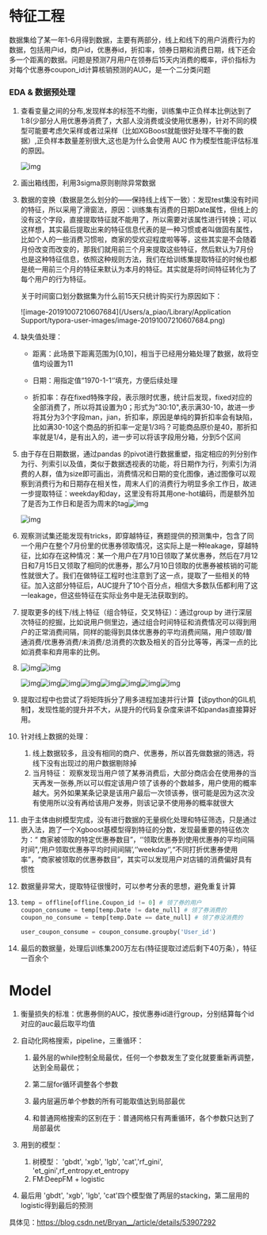# 特征工程

数据集给了某一年1-6月得到数据，主要有两部分，线上和线下的用户消费行为的数据，包括用户id，商户id，优惠券id，折扣率，领券日期和消费日期，线下还会多一个距离的数据。问题是预测7月用户在领券后15天内消费的概率，评价指标为对每个优惠券coupon_id计算核销预测的AUC，是一个二分类问题

### EDA & 数据预处理

1. 查看变量之间的分布,发现样本的标签不均衡，训练集中正负样本比例达到了1:8(少部分人用优惠券消费了，大部人没消费或没使用优惠券)，针对不同的模型可能要考虑欠采样或者过采样（比如XGBoost就能很好处理不平衡的数据）,正负样本数量差别很大,这也是为什么会使用 AUC 作为模型性能评估标准的原因。

   ![img](https://img-blog.csdn.net/20161228120229789?watermark/2/text/aHR0cDovL2Jsb2cuY3Nkbi5uZXQvQnJ5YW5fXw==/font/5a6L5L2T/fontsize/400/fill/I0JBQkFCMA==/dissolve/70/gravity/Center)

2. 画出箱线图，利用3sigma原则剔除异常数据

3. 数据的变换（数据是怎么划分的——保持线上线下一致）：发现test集没有时间的特征，所以采用了滑窗法，原因：训练集有消费的日期Date属性，但线上的没有这个字段，直接提取特征就不能用了，所以需要对该属性进行转换；可以这样想，其实最后提取出来的特征信息代表的是一种习惯或者叫做固有属性，比如个人的一些消费习惯啦，商家的受欢迎程度啦等等，这些其实是不会随着月份改变而改变的，那我们就用前三个月来提取这些特征，然后默认为7月份也是这种特征信息，依照这种规则方法，我们在给训练集提取特征的时候也都是统一用前三个月的特征来默认为本月的特征。其实就是将时间特征转化为了每个用户的行为特征。

   关于时间窗口划分数据集为什么前15天只统计购买行为原因如下：

   ![image-20191007210607684](/Users/a_piao/Library/Application Support/typora-user-images/image-20191007210607684.png)

4. 缺失值处理：

   - 距离：此场景下距离范围为[0,10]，相当于已经用分箱处理了数据，故将空值均设置为11

   - 日期：用指定值“1970-1-1‘’填充，方便后续处理

   - 折扣率：存在fixed特殊字段，表示限时优惠，统计后发现，fixed对应的全部消费了，所以将其设置为0；形式为"30:10",表示满30-10，故进一步将其分为3个字段man，jian，折扣率，原因是单纯的算折扣率会有缺陷，比如满30-10这个商品的折扣率一定是1/3吗？可能商品原价是40，那折扣率就是1/4，是有出入的，进一步可以将该字段用分箱，分到5个区间

5. 由于存在日期数据，通过pandas 的pivot进行数据重塑，指定相应的列分别作为行、列索引以及值，类似于数据透视表的功能，将日期作为行，列索引为消费的人群，值为size即可画出，消费情况和日期的变化图像，通过图像可以观察到消费行为和日期存在相关性，周末人们的消费行为明显多余工作日，故进一步提取特征：weekday和day，这里没有将其用one-hot编码，而是额外加了是否为工作日和是否为周末的tag![img](https://img-blog.csdn.net/20161228120150444?watermark/2/text/aHR0cDovL2Jsb2cuY3Nkbi5uZXQvQnJ5YW5fXw==/font/5a6L5L2T/fontsize/400/fill/I0JBQkFCMA==/dissolve/70/gravity/Center)

   ![img](https://img-blog.csdn.net/20161228120202618?watermark/2/text/aHR0cDovL2Jsb2cuY3Nkbi5uZXQvQnJ5YW5fXw==/font/5a6L5L2T/fontsize/400/fill/I0JBQkFCMA==/dissolve/70/gravity/Center)

6. 观察测试集还能发现有tricks，即穿越特征，赛题提供的预测集中，包含了同一个用户在整个7月份里的优惠券领取情况，这实际上是一种leakage，穿越特征，比如存在这种情况：某一个用户在7月10日领取了某优惠券，然后在7月12日和7月15日又领取了相同的优惠券，那么7月10日领取的优惠券被核销的可能性就很大了。我们在做特征工程时也注意到了这一点，提取了一些相关的特征。加入这部分特征后，AUC提升了10个百分点，相信大多数队伍都利用了这一leakage，但这些特征在实际业务中是无法获取到的。

7. 提取更多的线下/线上特征（组合特征，交叉特征）：通过group by 进行深层次特征的挖掘，比如说用户侧里边，通过组合时间特征和消费情况可以得到用户的正常消费间隔，同样的能得到具体优惠券的平均消费间隔，用户领取/普通消费/优惠券消费/未消费/总消费的次数及相关的百分比等等，再深一点的比如消费率和弃用率的比例。

8. ![img](https://img-blog.csdn.net/20161228120331728?watermark/2/text/aHR0cDovL2Jsb2cuY3Nkbi5uZXQvQnJ5YW5fXw==/font/5a6L5L2T/fontsize/400/fill/I0JBQkFCMA==/dissolve/70/gravity/Center)![img](https://img-blog.csdn.net/20161228120321212?watermark/2/text/aHR0cDovL2Jsb2cuY3Nkbi5uZXQvQnJ5YW5fXw==/font/5a6L5L2T/fontsize/400/fill/I0JBQkFCMA==/dissolve/70/gravity/Center)

   ![img](https://img-blog.csdn.net/20161228120341572?watermark/2/text/aHR0cDovL2Jsb2cuY3Nkbi5uZXQvQnJ5YW5fXw==/font/5a6L5L2T/fontsize/400/fill/I0JBQkFCMA==/dissolve/70/gravity/Center)![img](https://img-blog.csdn.net/20161228120350385?watermark/2/text/aHR0cDovL2Jsb2cuY3Nkbi5uZXQvQnJ5YW5fXw==/font/5a6L5L2T/fontsize/400/fill/I0JBQkFCMA==/dissolve/70/gravity/Center)![img](https://img-blog.csdn.net/20161228120400995?watermark/2/text/aHR0cDovL2Jsb2cuY3Nkbi5uZXQvQnJ5YW5fXw==/font/5a6L5L2T/fontsize/400/fill/I0JBQkFCMA==/dissolve/70/gravity/Center)![img](https://img-blog.csdn.net/20161228120413228?watermark/2/text/aHR0cDovL2Jsb2cuY3Nkbi5uZXQvQnJ5YW5fXw==/font/5a6L5L2T/fontsize/400/fill/I0JBQkFCMA==/dissolve/70/gravity/Center)![img](https://img-blog.csdn.net/20161228120423603?watermark/2/text/aHR0cDovL2Jsb2cuY3Nkbi5uZXQvQnJ5YW5fXw==/font/5a6L5L2T/fontsize/400/fill/I0JBQkFCMA==/dissolve/70/gravity/Center)![img](https://img-blog.csdn.net/20161228120433855?watermark/2/text/aHR0cDovL2Jsb2cuY3Nkbi5uZXQvQnJ5YW5fXw==/font/5a6L5L2T/fontsize/400/fill/I0JBQkFCMA==/dissolve/70/gravity/Center)![img](https://img-blog.csdn.net/20161228120444634?watermark/2/text/aHR0cDovL2Jsb2cuY3Nkbi5uZXQvQnJ5YW5fXw==/font/5a6L5L2T/fontsize/400/fill/I0JBQkFCMA==/dissolve/70/gravity/Center)![img](https://img-blog.csdn.net/20161228120458556?watermark/2/text/aHR0cDovL2Jsb2cuY3Nkbi5uZXQvQnJ5YW5fXw==/font/5a6L5L2T/fontsize/400/fill/I0JBQkFCMA==/dissolve/70/gravity/Center)

8. 提取过程中也尝试了将矩阵拆分了用多进程加速并行计算【谈python的GIL机制】，发现性能的提升并不大，从提升的代码复杂度来讲不如pandas直接算好用。

9. 针对线上数据的处理：

   1. 线上数据较多，且没有相同的商户、优惠券，所以首先做数据的筛选，将线下没有出现过的用户数据剔除掉
   2. 当月特征： 观察发现当用户领了某券消费后，大部分商店会在使用券的当天再发一张券,所以可以假定该用户领了该券的个数越多，用户使用的概率越大。另外如果某条记录是该用户最后一次领该券，很可能是因为这次没有使用所以没有再给该用户发券，则该记录不使用券的概率就很大

11. 由于主体由树模型完成，没有进行数据的无量纲化处理和特征筛选，只是通过嵌入法，跑了一个Xgboost基模型得到特征的分数，发现最重要的特征依次为：“ 商家被领取的特定优惠券数目”，‘’领取优惠券到使用优惠券的平均间隔时间",‘用户领取优惠券平均时间间隔’,‘’weekday‘’,“不同打折优惠券使用率”，“商家被领取的优惠券数目”，其实可以发现用户对店铺的消费偏好具有惯性

12. 数据量非常大，提取特征很慢时，可以参考分表的思想，避免重复计算

13. ```python
    temp = offline[offline.Coupon_id != 0] # 领了券的用户
    coupon_consume = temp[temp.Date != date_null] # 领了券消费的
    coupon_no_consume = temp[temp.Date == date_null] # 领了券没消费的
    
    user_coupon_consume = coupon_consume.groupby('User_id')
    ```

14. 最后的数据量，处理后训练集200万左右(特征提取过滤后剩下40万条），特征一百余个

# Model

1. 衡量损失的标准：优惠券侧的AUC，按优惠券id进行group，分别结算每个id对应的auc最后取平均值

2. 自动化网格搜索，pipeline，三重循环：

   1. 最外层的while控制全局最优，任何一个参数发生了变化就要重新再调整，达到全局最优；

   2. 第二层for循环调整各个参数

   3. 最内层遍历单个参数的所有可能取值达到局部最优
   
   4. 和普通网格搜索的区别在于：普通网格只有两重循环，各个参数只达到了局部最优
   
3. 用到的模型：
   
   1. 树模型： 'gbdt', 'xgb', 'lgb', 'cat','rf_gini', 'et_gini',rf_entropy.et_entropy
   2. FM:DeepFM + logistic
   
4. 最后用 'gbdt', 'xgb', 'lgb', 'cat'四个模型做了两层的stacking，第二层用的logistic得到最后的预测

      






具体见：https://blog.csdn.net/Bryan__/article/details/53907292

